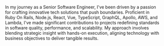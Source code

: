In my journey as a Senior Software Engineer, I've been driven by a passion for crafting innovative tech solutions that push boundaries. Proficient in Ruby On Rails, Node.js, React, Vue, TypeScript, GraphQL, Apollo, AWS, and Lambda, I've made significant contributions to projects redefining standards in software quality, performance, and scalability. My approach involves blending strategic insight with hands-on execution, aligning technology with business objectives to deliver tangible results.

<!--
**danielrorspace/danielrorspace** is a ✨ _special_ ✨ repository because its `README.md` (this file) appears on your GitHub profile.

Here are some ideas to get you started:

- 🔭 I’m currently working on ...
- 🌱 I’m currently learning ...
- 👯 I’m looking to collaborate on ...
- 🤔 I’m looking for help with ...
- 💬 Ask me about ...
- 📫 How to reach me: ...
- 😄 Pronouns: ...
- ⚡ Fun fact: ...
-->
